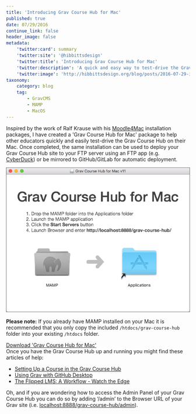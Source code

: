 ```yaml
---
title: 'Introducing Grav Course Hub for Mac'
published: true
date: 07/29/2016
continue_link: false
header_image: false
metadata:
    'twitter:card': summary
    'twitter:site': '@hibbittsdesign'
    'twitter:title': 'Introducing Grav Course Hub for Mac'
    'twitter:description': 'A quick and easy way to test-drive the Grav Course Hub on your own Mac.'
    'twitter:image': 'http://hibbittsdesign.org/blog/posts/2016-07-29-introducing-grav-course-hub-for-mac/grav-course-hub-for-mac'
taxonomy:
    category: blog
    tag:
        - GravCMS
        - MAMP
        - MacOS
---
```


Inspired by the work of Ralf Krause with his [Moodle4Mac](https://download.moodle.org/macosx/) installation packages, I have created a 'Grav Course Hub for Mac' package to help other educators quickly and easily test-drive the Grav Course Hub on their Mac. Once completed, the same installation can be used to deploy your Grav Course Hub site to your FTP server using an FTP app (e.g. [CyberDuck](https://cyberduck.io/)) or be mirrored to GitHub/GitLab for automatic deployment.

![Grav Course Hub for Mac](grav-course-hub-for-mac.png)  
<p class="notice"><strong>Please note:</strong> If you already have MAMP installed on your Mac it is recommended that you only copy the included <code class="highlighter-rouge">/htdocs/grav-course-hub</code> folder into your existing <code class="highlighter-rouge">/htdocs</code> folder.</p>

<a href="http://hibbittsdesign.org/blog/downloads/GravCourseHubforMac.zip" class="btn btn-info">Download 'Grav Course Hub for Mac'</a><br>
Once you have the Grav Course Hub up and running you might find these articles of help:
* [Setting Up a Course in the Grav Course Hub](../2016-07-18-setting-up-your-grav-course-hub)
* [Using Grav with GitHub Desktop](../2015-12-11-using-grav-with-github)
* [The Flipped LMS: A Workflow - Watch the Edge](http://watchtheedge.ca/2016/06/09/working-with-grav/)

Oh, and if you are wondering how to access the Admin Panel of your Grav Course Hub you can do so by adding ‘/admin’ to the Browser URL of your Grav site (i.e. [localhost:8888/grav-course-hub/admin](http://localhost:8888/grav-course-hub/admin)).
